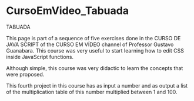 # CursoEmVideo_Tabuada

TABUADA

This page is part of a sequence of five exercises done in the CURSO DE JAVA SCRIPT of the CURSO EM VÍDEO channel of Professor Gustavo Guanabara. This course was very useful to start learning how to edit CSS inside JavaScript functions.

Although simple, this course was very didactic to learn the concepts that were proposed.

This fourth project in this course has as input a number and as output a list of the multiplication table of this number multiplied between 1 and 100.
